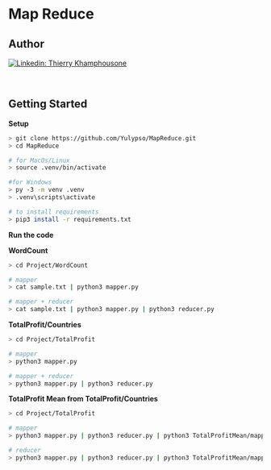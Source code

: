 # Map Reduce

## Author

[![Linkedin: Thierry Khamphousone](https://img.shields.io/badge/-Thierry_Khamphousone-blue?style=flat-square&logo=Linkedin&logoColor=white&link=https://www.linkedin.com/in/tkhamphousone/)](https://www.linkedin.com/in/tkhamphousone)

<br/>

## Getting Started

__Setup__
```bash
> git clone https://github.com/Yulypso/MapReduce.git
> cd MapReduce

# for MacOs/Linux
> source .venv/bin/activate

#for Windows
> py -3 -m venv .venv
> .venv\scripts\activate

# to install requirements 
> pip3 install -r requirements.txt
```

__Run the code__

**WordCount**
```bash
> cd Project/WordCount

# mapper
> cat sample.txt | python3 mapper.py

# mapper + reducer
> cat sample.txt | python3 mapper.py | python3 reducer.py
```

**TotalProfit/Countries**
```bash
> cd Project/TotalProfit

# mapper
> python3 mapper.py

# mapper + reducer
> python3 mapper.py | python3 reducer.py
```

**TotalProfit Mean from TotalProfit/Countries**
```bash
> cd Project/TotalProfit

# mapper
> python3 mapper.py | python3 reducer.py | python3 TotalProfitMean/mapper.py

# reducer
> python3 mapper.py | python3 reducer.py | python3 TotalProfitMean/mapper.py | python3 TotalProfitMean/reducer.py
```